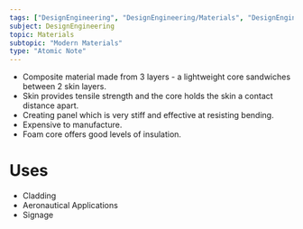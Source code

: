 ```yaml
---
tags: ["DesignEngineering", "DesignEngineering/Materials", "DesignEngineering/Materials/Textiles", "DesignEngineering/Materials/ModernMaterials"]
subject: DesignEngineering
topic: Materials
subtopic: "Modern Materials"
type: "Atomic Note"
---
```


 - Composite material made from 3 layers - a lightweight core sandwiches between 2 skin layers.
 - Skin provides tensile strength and the core holds the skin a contact distance apart.
 - Creating panel which is very stiff and effective at resisting bending.
 - Expensive to manufacture.
 - Foam core offers good levels of insulation.

# Uses
 - Cladding
 - Aeronautical Applications
 - Signage